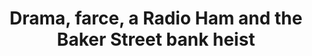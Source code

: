 ---
title: Drama, farce, a Radio Ham and the Baker Street bank heist
excerpt: A gang tunnelled into a secure vault while all the time being listened to by an Amateur Radio operator.
source: BBC
sourceurl: https://www.bbc.com/news/articles/cwygxe102ydo
linkname: bank-heist-hams
urlparams: '?utm_source=amateur-radio-weekly&utm_medium=email&utm_campaign=newsletter'
headerimage: arw-header.gif
linktype: link
order: 1
issue: 357
---